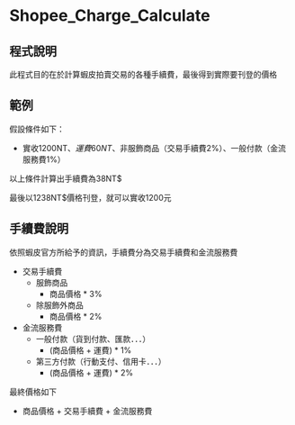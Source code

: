 # Shopee_Charge_Calculate

## 程式說明
此程式目的在於計算蝦皮拍賣交易的各種手續費，最後得到實際要刊登的價格

## 範例
假設條件如下：

* 實收1200NT$、運費60NT$、非服飾商品（交易手續費2%）、一般付款（金流服務費1%）

以上條件計算出手續費為38NT$

最後以1238NT$價格刊登，就可以實收1200元

## 手續費說明
依照蝦皮官方所給予的資訊，手續費分為交易手續費和金流服務費

- 交易手續費
  - 服飾商品
    - 商品價格 * 3%
  - 除服飾外商品
    - 商品價格 * 2%
- 金流服務費
  - 一般付款（貨到付款、匯款．．．）
    - (商品價格 + 運費) * 1%
  - 第三方付款（行動支付、信用卡．．．）
    - (商品價格 + 運費) * 2%
    
最終價格如下
  - 商品價格 + 交易手續費 + 金流服務費
